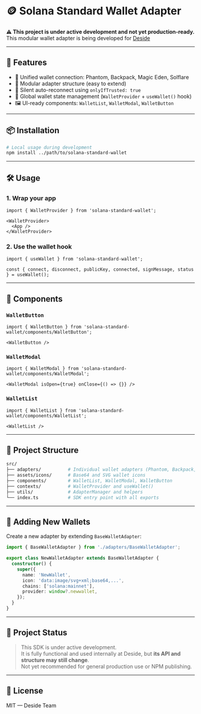 # 🪙 Solana Standard Wallet Adapter

**⚠️ This project is under active development and not yet production-ready.**  
This modular wallet adapter is being developed for [Deside](https://deside.app)

---

## 🚀 Features

- 🔌 Unified wallet connection: Phantom, Backpack, Magic Eden, Solflare
- 🧩 Modular adapter structure (easy to extend)
- 🔐 Silent auto-reconnect using `onlyIfTrusted: true`
- 🧠 Global wallet state management (`WalletProvider` + `useWallet()` hook)
- 🖼️ UI-ready components: `WalletList`, `WalletModal`, `WalletButton`

---

## 📦 Installation

```bash
# Local usage during development
npm install ../path/to/solana-standard-wallet
```

---

## 🛠️ Usage

### 1. Wrap your app

```tsx
import { WalletProvider } from 'solana-standard-wallet';

<WalletProvider>
  <App />
</WalletProvider>
```

### 2. Use the wallet hook

```tsx
import { useWallet } from 'solana-standard-wallet';

const { connect, disconnect, publicKey, connected, signMessage, status } = useWallet();
```

---

## 🧱 Components

### `WalletButton`

```tsx
import { WalletButton } from 'solana-standard-wallet/components/WalletButton';

<WalletButton />
```

### `WalletModal`

```tsx
import { WalletModal } from 'solana-standard-wallet/components/WalletModal';

<WalletModal isOpen={true} onClose={() => {}} />
```

### `WalletList`

```tsx
import { WalletList } from 'solana-standard-wallet/components/WalletList';

<WalletList />
```

---

## 📁 Project Structure

```bash
src/
├── adapters/          # Individual wallet adapters (Phantom, Backpack, etc.)
├── assets/icons/      # Base64 and SVG wallet icons
├── components/        # WalletList, WalletModal, WalletButton
├── contexts/          # WalletProvider and useWallet()
├── utils/             # AdapterManager and helpers
└── index.ts           # SDK entry point with all exports
```

---

## 🧩 Adding New Wallets

Create a new adapter by extending `BaseWalletAdapter`:

```ts
import { BaseWalletAdapter } from './adapters/BaseWalletAdapter';

export class NewWalletAdapter extends BaseWalletAdapter {
  constructor() {
    super({
      name: 'NewWallet',
      icon: 'data:image/svg+xml;base64,...',
      chains: ['solana:mainnet'],
      provider: window?.newwallet,
    });
  }
}
```

---

## 📌 Project Status

> This SDK is under active development.  
> It is fully functional and used internally at Deside, but **its API and structure may still change**.  
> Not yet recommended for general production use or NPM publishing.

---

## 📜 License

MIT — Deside Team
